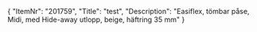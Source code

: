 {
  "ItemNr": "201759",
  "Title": "test",
  "Description": "Easiflex, tömbar påse, Midi, med Hide-away utlopp, beige, häftring 35 mm"
}